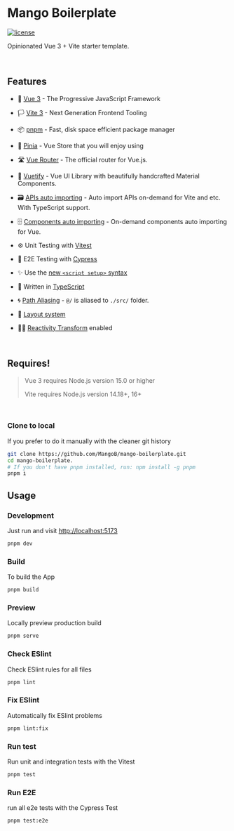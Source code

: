 # Mango Boilerplate
[![license](https://img.shields.io/badge/license-MIT-green.svg)](https://github.com/MangoB/mango-boilerplate/blob/main/LICENSE.md)

Opinionated Vue 3 + Vite starter template.

<br>


## Features

- 🎑 [Vue 3](https://vuejs.org/) - The Progressive
JavaScript Framework

- 🏳️ [Vite 3](https://vitejs.dev/) - Next Generation Frontend Tooling

- 📦 [pnpm](https://pnpm.io/) - Fast, disk space efficient package manager

- 🍍 [Pinia](https://pinia.vuejs.org/) - Vue Store that you will enjoy using

- 🛣️ [Vue Router](https://router.vuejs.org/) - The official router for Vue.js.

- 🎨 [Vuetify](https://next.vuetifyjs.com/en/) - Vue UI Library with beautifully handcrafted Material Components.

- 🗃️ [APIs auto importing](https://github.com/antfu/unplugin-auto-import) - Auto import APIs on-demand for Vite and etc. With TypeScript support.

- 🗄️ [Components auto importing](https://github.com/antfu/unplugin-vue-components) - On-demand components auto importing for Vue.

- ⚙️ Unit Testing with [Vitest](https://github.com/vitest-dev/vitest)

- 🌲 E2E Testing with [Cypress](https://cypress.io/)

- ✨ Use the [new `<script setup>` syntax](https://vuejs.org/api/sfc-script-setup.html#basic-syntax)

- 💪 Written in [TypeScript](https://vuejs.org/guide/typescript/overview.html#using-vue-with-typescript)


- 🌀 [Path Aliasing](./vite.config.ts) - `@/` is aliased to `./src/` folder.

- 🍱 [Layout system](./src/layouts)

- 🤙🏻 [Reactivity Transform](https://vuejs.org/guide/extras/reactivity-transform.html) enabled


<br>


## Requires!

> Vue 3 requires Node.js version 15.0 or higher
>
> Vite requires Node.js version 14.18+, 16+


<br>


### Clone to local

If you prefer to do it manually with the cleaner git history

```bash
git clone https://github.com/MangoB/mango-boilerplate.git
cd mango-boilerplate.
# If you don't have pnpm installed, run: npm install -g pnpm
pnpm i 
```


## Usage

### Development

Just run and visit [http://localhost:5173](http://localhost:5173)

```bash
pnpm dev
```

### Build

To build the App

```bash
pnpm build
```

### Preview

Locally preview production build

```bash
pnpm serve
```

### Check ESlint

Check ESlint rules for all files

```bash
pnpm lint
```

### Fix ESlint

Automatically fix ESlint problems

```bash
pnpm lint:fix
```


### Run test

Run unit and integration tests with the Vitest

```bash
pnpm test
```


### Run E2E

run all e2e tests with the Cypress Test

```bash
pnpm test:e2e
```
